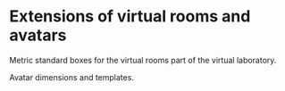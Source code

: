 # Extensions of virtual rooms and avatars

Metric standard boxes for the virtual rooms part of the virtual laboratory. 

Avatar dimensions and templates.

